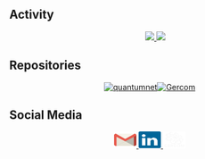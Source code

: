 ## Activity

<div align="center">
  <div style="display: flex; justify-content: center; align-items: flex-start;">
    <div style="text-align: right; margin-right: 20px;">
    </div>
    <div>
      <a href="#">
        <img height=160px src="https://github-readme-stats.vercel.app/api?username=Polyana150&show_icons=true&theme=dracula">
      </a>
      <a href="https://github.com/Polyana150?tab=repositories">
        <img height=160px src="https://github-readme-stats.vercel.app/api/top-langs/?username=Polyana150&layout=donut&hide_progress=true&langs_count=16&theme=dracula">
      </a>
    </div>
  </div>
</div>

## Repositories

<div>
  <div style="display: flex; flex-wrap: wrap; justify-content: center;">
    <a href="https://github.com/Polyana150/quantumnet">
      <picture>
        <source media="(prefers-color-scheme: dark)" srcset="https://github-readme-stats.vercel.app/api/pin/?username=Polyana150&repo=quantumnet&theme=dracula">
        <source media="(prefers-color-scheme: light)" srcset="https://github-readme-stats.vercel.app/api/pin/?username=Polyana150&repo=quantumnet&theme=dracula">
        <img width=46% src="https://github-readme-stats.vercel.app/api/pin/?username=Polyana150&repo=quantumnet&theme=dracula" alt="quantumnet">
      </picture>
    </a>
    <a href="https://github.com/Polyana150/Gercom">
      <picture>
        <source media="(prefers-color-scheme: dark)" srcset="https://github-readme-stats.vercel.app/api/pin/?username=Polyana150&repo=Gercom&theme=dracula">
        <source media="(prefers-color-scheme: light)" srcset="https://github-readme-stats.vercel.app/api/pin/?username=Polyana150&repo=Gercom&theme=dracula">
        <img width=46% src="https://github-readme-stats.vercel.app/api/pin/?username=Polyana150&repo=Gercom&theme=dracula" alt="Gercom">
      </picture>
    </a>
  </div>
</div>

## Social Media

<div align="center">
  <a href="mailto:polyanamoraes05@gmail.com">
    <img height="30" width="40" src="gmail.svg">
  </a>
  <a href="https://www.linkedin.com/in/polyana-moraes-9773252b1/">
    <img height="30" width="40" src="linkedin.svg">
  </a>
  <a href="https://quantumnet.gercom.ufpa.br/">
    <img height="30" width="40" src="gercom.svg">
  </a>
</div>

  
